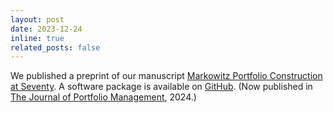 ```yaml
---
layout: post
date: 2023-12-24 
inline: true
related_posts: false
---
```

We published a preprint of our manuscript [Markowitz Portfolio Construction at
Seventy](https://web.stanford.edu/~boyd/papers/markowitz.html). A software
package is available on [GitHub](https://github.com/cvxgrp/cvxmarkowitz). (Now
published in [The Journal of Portfolio Management](https://www.pm-research.com/content/iijpormgmt/50/8), 2024.)
